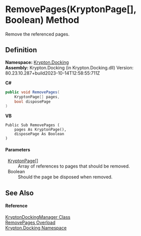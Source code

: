 # RemovePages(KryptonPage[], Boolean) Method


Remove the referenced pages.



## Definition
**Namespace:** <a href="98399376-cf41-9454-4b4d-4fab2ca20bc7.md">Krypton.Docking</a>  
**Assembly:** Krypton.Docking (in Krypton.Docking.dll) Version: 80.23.10.287+build2023-10-14T12:58:55:711Z

**C#**
``` C#
public void RemovePages(
	KryptonPage[] pages,
	bool disposePage
)
```
**VB**
``` VB
Public Sub RemovePages ( 
	pages As KryptonPage(),
	disposePage As Boolean
)
```



#### Parameters
<dl><dt>  <a href="6152055e-8626-d35d-405b-6d965a03471a.md">KryptonPage</a>[]</dt><dd>Array of references to pages that should be removed.</dd><dt>  Boolean</dt><dd>Should the page be disposed when removed.</dd></dl>

## See Also


#### Reference
<a href="6c9c237d-95cb-a4ce-72c6-cd7684d3287e.md">KryptonDockingManager Class</a>  
<a href="5efa19a3-26aa-523f-0579-e5819afa6337.md">RemovePages Overload</a>  
<a href="98399376-cf41-9454-4b4d-4fab2ca20bc7.md">Krypton.Docking Namespace</a>  
